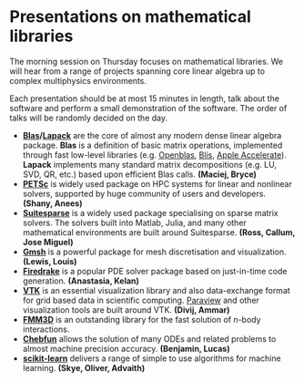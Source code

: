 # Presentations on mathematical libraries

The morning session on Thursday focuses on mathematical libraries.
We will hear from a range of projects spanning core linear algebra
up to complex multiphysics environments.

Each presentation should be at most 15 minutes in length, talk about the software and perform a small demonstration of the software.
The order of talks will be randomly decided on the day.

- **[Blas](https://www.netlib.org/blas/)/[Lapack](https://www.netlib.org/lapack/lug)** are the core of almost any modern dense linear algebra package. **Blas** is a definition of basic matrix operations, implemented through fast low-level libraries (e.g. [Openblas](http://www.openmathlib.org/OpenBLAS/), [Blis](https://github.com/flame/blis), [Apple Accelerate](https://developer.apple.com/documentation/accelerate)). **Lapack** implements many standard matrix decompositions (e.g. LU, SVD, QR, etc.) based upon efficient Blas calls. **(Maciej, Bryce)**
- **[PETSc](https://petsc.org/release/)** is widely used package on HPC systems for linear and nonlinear solvers, supported by huge community of users and developers. **(Shany, Anees)**
- **[Suitesparse](https://people.engr.tamu.edu/davis/suitesparse.html)** is a widely used package specialising on sparse matrix solvers. The solvers built into Matlab, Julia, and many other mathematical environments are built around Suitesparse. **(Ross, Callum, Jose Miguel)**
- **[Gmsh](https://gmsh.info/)** is a powerful package for mesh discretisation and visualization. **(Lewis, Louis)**
- **[Firedrake](https://www.firedrakeproject.org/)** is a popular
  PDE solver package based on just-in-time code generation.
**(Anastasia, Kelan)**
- **[VTK](https://vtk.org/)** is an essential visualization library and also data-exchange format for grid based data in scientific computing. [Paraview](https://www.paraview.org/) and other visualization tools are built around VTK. **(Divij, Ammar)**
- **[FMM3D](https://fmm3d.readthedocs.io/en/latest/)** is an outstanding library for the fast solution of n-body interactions.
- **[Chebfun](https://www.chebfun.org/)** allows the solution of many ODEs and related problems to almost machine precision accuracy. **(Benjamin, Lucas)**
- **[scikit-learn](https://scikit-learn.org/stable/)** delivers a range of simple to use algorithms for machine learning. **(Skye, Oliver, Advaith)**
